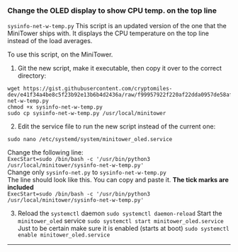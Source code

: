 ### Change the OLED display to show CPU temp. on the top line  


`sysinfo-net-w-temp.py`  This script is an updated version of the one that the MiniTower ships with.  It displays the CPU temperature on the top line instead of the load averages.  

To use this script, on the MiniTower.
1. Git the new script, make it executable, then copy it over to the correct directory:
```
wget https://gist.githubusercontent.com/cryptomiles-dev/e41f34a4be8c5f23b92e13b6b4d2436a/raw/f99957922f220af22dda0957de58af470ae3b202/sysinfo-net-w-temp.py  
chmod +x sysinfo-net-w-temp.py  
sudo cp sysinfo-net-w-temp.py /usr/local/minitower  
```

2. Edit the service file to run the new script instead of the current one:

```
sudo nano /etc/systemd/system/minitower_oled.service  
```

Change the following line:    
`ExecStart=sudo /bin/bash -c '/usr/bin/python3 /usr/local/minitower/sysinfo-net-w-temp.py'`    
Change only `sysinfo-net.py` to `sysinfo-net-w-temp.py`    
The line should look like this.  You can copy and paste it.   **The tick marks are included**  
`ExecStart=sudo /bin/bash -c '/usr/bin/python3 /usr/local/minitower/sysinfo-net-w-temp.py'`  

3. Reload the `systemctl` daemon
`sudo systemctl daemon-reload`
Start the `minitower_oled` service
`sudo systemctl start minitower_oled.service`
Just to be certain make sure it is enabled (starts at boot)
`sudo systemctl enable minitower_oled.service`


---

